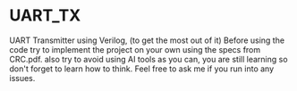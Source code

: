 # UART_TX
UART Transmitter using Verilog, (to get the most out of it) Before using the code try to implement the project on your own using the specs from CRC.pdf. also try to avoid using AI tools as you can, you are still learning so don't forget to learn how to think. 
Feel free to ask me if you run into any issues.
